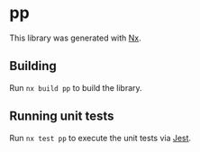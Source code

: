 # pp

This library was generated with [Nx](https://nx.dev).

## Building

Run `nx build pp` to build the library.

## Running unit tests

Run `nx test pp` to execute the unit tests via [Jest](https://jestjs.io).
